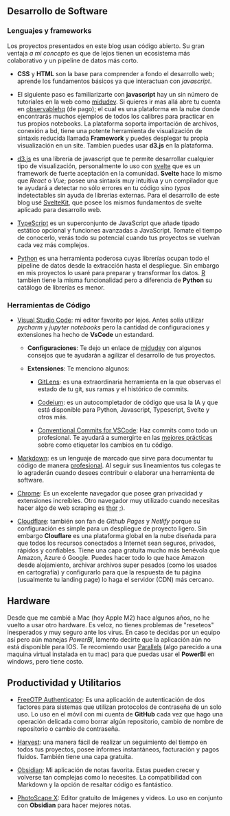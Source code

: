 
## Desarrollo de Software

### Lenguajes y frameworks
Los proyectos presentados en este blog usan código abierto. Su gran ventaja *a mi concepto* es que de lejos tienen un ecosistema más colaborativo y un pipeline de datos más corto.

- **CSS** y **HTML** son la base para comprender a fondo el desarrollo web; aprende los fundamentos básicos ya que interactuan con *javascript*.

- El siguiente paso es familiarizarte con **javascript** hay un sin número de tutoriales en la web como [midudev](https://www.youtube.com/@midudev). Si quieres ir mas allá abre tu cuenta en [observablehq](https://observablehq.com/) (de pago); el cual es una plataforma en la nube donde encontrarás muchos ejemplos de todos los calibres para practicar en tus propios notebooks. La plataforma soporta importación de archivos, conexión a bd, tiene una potente herramienta de visualización de sintaxis reducida llamada **Framework** y puedes desplegar tu propia visualización en un site. Tambien puedes usar **d3.js** en la plataforma.

- [d3.js](https://d3js.org/) es una librería de javascript que te permite desarrollar cualquier tipo de visualización, personalmente lo uso con [svelte](https://svelte.dev/) que es un framework de fuerte aceptación en la comunidad. **Svelte** hace lo mismo que *React* o *Vue*; posee una sintaxis muy intuitiva y un compilador que te ayudará a detectar no sólo errores en tu código sino *typos* indetectables sin ayuda de librerías externas. Para el desarrollo de este blog usé [SvelteKit](https://kit.svelte.dev/), que posee los mismos fundamentos de svelte aplicado para desarrollo web.
- [TypeScript](https://www.typescriptlang.org/) es un superconjunto de JavaScript que añade tipado estático opcional y funciones avanzadas a JavaScript. Tomate el tiempo de conocerlo, verás todo su potencial cuando tus proyectos se vuelvan cada vez más complejos. 

- [Python](https://www.python.org/) es una herramienta poderosa cuyas librerías ocupan todo el pipeline de datos desde la extracción hasta el despliegue. Sin embargo en mis proyectos lo usaré para preparar y transformar los datos. [R](https://www.r-project.org/) tambien tiene la misma funcionalidad pero a diferencia de **Python** su catálogo de librerías es menor.

### Herramientas de Código

- [Visual Studio Code](https://code.visualstudio.com/): mi editor favorito por lejos. Antes solía utilizar *pycharm* y *jupyter notebooks* pero la cantidad de configuraciones y extensiones ha hecho de **VsCode** un estandard. 
  - **Configuraciones**: Te dejo un enlace de [midudev](https://www.youtube.com/watch?v=uyEUVgNMvGI) con algunos consejos que te ayudarán a agilizar el desarrollo de tus proyectos.

  - **Extensiones**: Te menciono algunos:

    - [GitLens](https://marketplace.visualstudio.com/items?itemName=eamodio.gitlens): es una extraordinaria herramienta en la que observas el estado de tu git, sus ramas y el histórico de commits.

    - [Codeium](https://marketplace.visualstudio.com/items?itemName=Codeium.codeium): es un autocompletador de código que usa la IA y que está disponible para Python, Javascript, Typescript, Svelte y otros más.

    - [Conventional Commits for VSCode](https://marketplace.visualstudio.com/items?itemName=vivaxy.vscode-conventional-commits): Haz commits como todo un profesional. Te ayudará a sumergirte en las [mejores prácticas](https://www.conventionalcommits.org/en/v1.0.0/) sobre como etiquetar los cambios en tu código.

- [Markdown](https://www.markdownguide.org/): es un lenguaje de marcado que sirve para documentar tu código de manera [profesional](https://github.com/orgs/community/discussions/16925). Al seguir sus lineamientos tus colegas te lo agraderán cuando desees contribuir o elaborar una herramienta de software.

- [Chrome](hhttps://www.google.com/chrome/):
   Es un excelente navegador que posee gran privacidad y extensiones increíbles. Otro navegador muy utilizado cuando necesitas hacer algo de web scraping es [thor](https://www.torproject.org/) ;).

- [Cloudflare](https://www.cloudflare.com/): también son fan de *Github Pages* y *Netlify* porque su configuración es simple para un despliegue de proyecto ligero.
  Sin embargo **Clouflare** es una plataforma global en la nube diseñada para que todos los recursos conectados a Internet sean seguros, privados, rápidos y confiables. Tiene una capa gratuita mucho más benévola que Amazon, Azure ó Google. Puedes hacer todo lo que hace Amazon desde alojamiento, archivar archivos super pesados (como los usados en cartografía) y configurarlo para que la respuesta de tu página (usualmente tu landing page) lo haga el servidor (CDN) más cercano. 


## Hardware
Desde que me cambié a Mac (hoy Apple M2) hace algunos años, no he vuelto a usar otro hardware. Es veloz, no tienes problemas de "reseteos" inesperados y muy seguro ante los virus. En caso te decidas por un equipo así pero aún manejas *PowerBI*, lamento decirte que la aplicación aún no está disponible para IOS. Te recomiendo usar [Parallels](https://www.parallels.com/) (algo parecido a una maquina virtual instalada en tu mac) para que puedas usar el **PowerBI** en windows, pero tiene costo.


## Productividad y Utilitarios
- [FreeOTP Authenticator](https://apps.apple.com/us/app/freeotp-authenticator/id872559395?platform=iphone): Es una aplicación de autenticación de dos factores para sistemas que utilizan protocolos de contraseña de un solo uso. Lo uso en el móvil con mi cuenta de **GitHub** cada vez que hago una operación delicada como borrar algún repositorio, cambio de nombre de repositorio o cambio de contraseña.

- [Harvest](https://www.getharvest.com/): una manera fácil de realizar un seguimiento del tiempo en todos tus proyectos, posee informes instantáneos, facturación y pagos fluidos. También tiene una capa gratuita.

- [Obsidian](https://obsidian.md/):
  Mi aplicación de notas favorita. Estas pueden crecer y volverse tan complejas como lo necesites. La compatibilidad con Markdown y la opción de resaltar código es fantástico.

- [PhotoScape X](http://x.photoscape.org/): Editor gratuito de Imágenes y videos. Lo uso en conjunto con **Obsidian** para hacer mejores notas.

